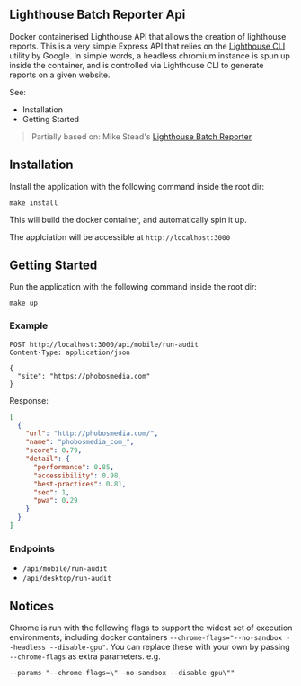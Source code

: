 ## Lighthouse Batch Reporter Api

Docker containerised Lighthouse API that allows the creation of lighthouse reports.
This is a very simple Express API that relies on the [Lighthouse CLI](https://github.com/GoogleChrome/lighthouse) utility by Google.
In simple words, a headless chromium instance is spun up inside the container, and is controlled via Lighthouse CLI to generate reports on a given website.

See:

- Installation
- Getting Started

> Partially based on: Mike Stead's [Lighthouse Batch Reporter](https://github.com/mikestead/lighthouse-batch)

## Installation

Install the application with the following command inside the root dir: 
```shell
make install
```

This will build the docker container, and automatically spin it up. 

The applciation will be accessible at `http://localhost:3000`

## Getting Started

Run the application with the following command inside the root dir:

```shell
make up
```

### Example

```http
POST http://localhost:3000/api/mobile/run-audit
Content-Type: application/json

{
  "site": "https://phobosmedia.com"
}
```

Response:
```json
[
  {
    "url": "http://phobosmedia.com/",
    "name": "phobosmedia_com_",
    "score": 0.79,
    "detail": {
      "performance": 0.85,
      "accessibility": 0.98,
      "best-practices": 0.81,
      "seo": 1,
      "pwa": 0.29
    }
  }
]
```

### Endpoints
- `/api/mobile/run-audit`
- `/api/desktop/run-audit`

## Notices
Chrome is run with the following flags to support the widest set of execution
  environments, including docker containers
  `--chrome-flags="--no-sandbox --headless --disable-gpu"`. You can replace
  these with your own by passing `--chrome-flags` as extra parameters. e.g.

  `--params "--chrome-flags=\"--no-sandbox --disable-gpu\""`

